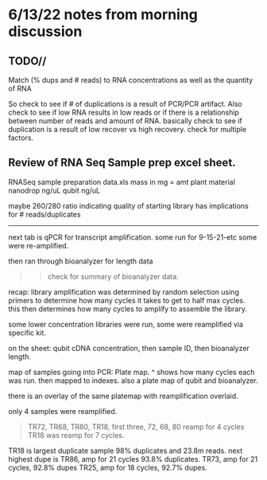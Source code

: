 # 6/13/22 notes from morning discussion

## TODO//

Match (% dups and # reads) to RNA concentrations as well as the quantity of RNA

So check to see if # of duplications is a result of PCR/PCR artifact.
Also check to see if low RNA results in low reads or if there is a relationship between number of reads and amount of RNA.
basically check to see if duplication is a result of low recover vs high recovery.
check for multiple factors.

## Review of RNA Seq Sample prep excel sheet.

RNASeq sample preparation data.xls
mass in mg = amt plant material
nanodrop ng/uL
qubit ng/uL

maybe 260/280 ratio indicating quality of starting library has implications for # reads/duplicates

***
next tab is qPCR for transcript amplification.
some run for 9-15-21-etc
some were re-amplified.

then ran through bioanalyzer for length data
>>check for summary of bioanalyzer data.

recap:
library amplification was determined by random selection using primers to determine how many cycles
it takes to get to half max cycles. 
this then determines how many cycles to amplify to assemble the library. 

some lower concentration libraries were run, some were reamplified via specific kit.

on the sheet: qubit cDNA concentration, then sample ID, then bioanalyzer length.

map of samples going into PCR: Plate map.
^ shows how many cycles each was run.
then mapped to indexes.
also a plate map of qubit and bioanalyzer.

there is an overlay of the same platemap with reamplification overlaid.

only 4 samples were reamplified. 
>TR72,
>TR68,
>TR80,
>TR18,
first three, 72, 68, 80 reamp for 4 cycles
TR18 was reamp for 7 cycles.

TR18 is largest duplicate sample 98% duplicates and 23.8m reads.
next highest dupe is 
TR86, amp for 21 cycles 93.8% duplicates.
TR73, amp for 21 cycles, 92.8% dupes
TR25, amp for 18 cycles, 92.7% dupes.
